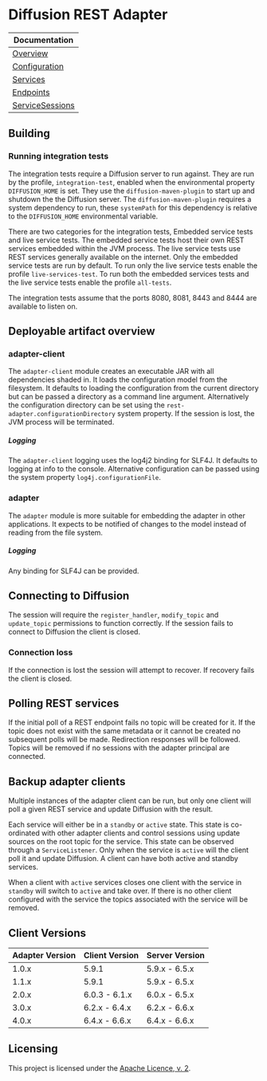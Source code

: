 # Diffusion REST Adapter

| Documentation |
| --- |
| [Overview](documentation/Overview.md) |
| [Configuration](documentation/Configuration.md) |
| [Services](documentation/Services.md) |
| [Endpoints](documentation/Endpoints.md) |
| [ServiceSessions](documentation/ServiceSessions.md) |

## Building

### Running integration tests

The integration tests require a Diffusion server to run against.
They are run by the profile, `integration-test`, enabled when the environmental property `DIFFUSION_HOME` is set.
They use the `diffusion-maven-plugin` to start up and shutdown the the Diffusion server.
The `diffusion-maven-plugin` requires a system dependency to run, these `systemPath` for this dependency is relative to
the `DIFFUSION_HOME` environmental variable.

There are two categories for the integration tests, Embedded service tests and live service tests.
The embedded service tests host their own REST services embedded within the JVM process.
The live service tests use REST services generally available on the internet.
Only the embedded service tests are run by default.
To run only the live service tests enable the profile `live-services-test`.
To run both the embedded services tests and the live service tests enable the profile `all-tests`.

The integration tests assume that the ports 8080, 8081, 8443 and 8444 are available to listen on.

## Deployable artifact overview

### adapter-client

The `adapter-client` module creates an executable JAR with all dependencies shaded in.
It loads the configuration model from the filesystem.
It defaults to loading the configuration from the current directory but can be passed a directory as a command line argument.
Alternatively the configuration directory can be set using the `rest-adapter.configurationDirectory` system property.
If the session is lost, the JVM process will be terminated.

##### Logging

The `adapter-client` logging uses the log4j2 binding for SLF4J.
It defaults to logging at info to the console.
Alternative configuration can be passed using the system property `log4j.configurationFile`.

### adapter

The `adapter` module is more suitable for embedding the adapter in other applications.
It expects to be notified of changes to the model instead of reading from the file system.

##### Logging

Any binding for SLF4J can be provided.

## Connecting to Diffusion

The session will require the `register_handler`, `modify_topic` and `update_topic` permissions to function correctly.
If the session fails to connect to Diffusion the client is closed.

### Connection loss

If the connection is lost the session will attempt to recover.
If recovery fails the client is closed.

## Polling REST services

If the initial poll of a REST endpoint fails no topic will be created for it.
If the topic does not exist with the same metadata or it cannot be created no subsequent polls will be made.
Redirection responses will be followed.
Topics will be removed if no sessions with the adapter principal are connected.

## Backup adapter clients

Multiple instances of the adapter client can be run, but only one client will poll a given REST service and update
Diffusion with the result.

Each service will either be in a `standby` or `active` state.
This state is co-ordinated with other adapter clients and control sessions using update sources on the root topic for
the service.
This state can be observed through a `ServiceListener`.
Only when the service is `active` will the client poll it and update Diffusion.
A client can have both active and standby services.

When a client with `active` services closes one client with the service in `standby` will switch to `active` and take
over.
If there is no other client configured with the service the topics associated with the service will be removed.

## Client Versions

| Adapter Version | Client Version | Server Version |
| --- | --- | --- |
| 1.0.x | 5.9.1 | 5.9.x - 6.5.x |
| 1.1.x | 5.9.1 | 5.9.x - 6.5.x |
| 2.0.x | 6.0.3 - 6.1.x | 6.0.x - 6.5.x |
| 3.0.x | 6.2.x - 6.4.x | 6.2.x - 6.6.x |
| 4.0.x | 6.4.x - 6.6.x | 6.4.x - 6.6.x |

## Licensing

This project is licensed under the [Apache Licence, v. 2](https://www.apache.org/licenses/LICENSE-2.0).
